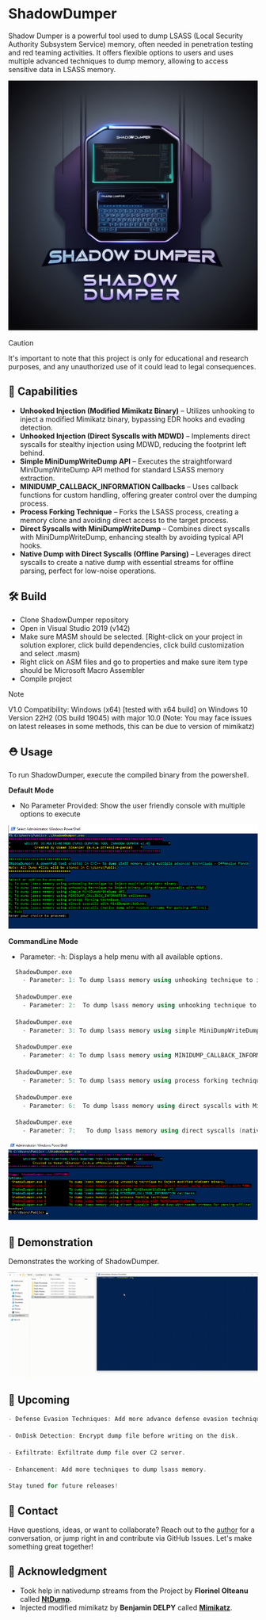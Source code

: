 # ShadowDumper
Shadow Dumper is a powerful tool used to dump LSASS (Local Security Authority Subsystem Service) memory, often needed in penetration testing and red teaming activities. It offers flexible options to users and uses multiple advanced techniques to dump memory, allowing to access sensitive data in LSASS memory.   

![photo](ShadowDumper/Assets/main.jpg)


> [!CAUTION]
> It's important to note that this project is only for educational and research purposes, and any unauthorized use of it could lead to legal consequences.

## 🚀 Capabilities
- **Unhooked Injection (Modified Mimikatz Binary)** – Utilizes unhooking to inject a modified Mimikatz binary, bypassing EDR hooks and evading detection.
- **Unhooked Injection (Direct Syscalls with MDWD)** – Implements direct syscalls for stealthy injection using MDWD, reducing the footprint left behind.
- **Simple MiniDumpWriteDump API** – Executes the straightforward MiniDumpWriteDump API method for standard LSASS memory extraction.
- **MINIDUMP_CALLBACK_INFORMATION Callbacks** – Uses callback functions for custom handling, offering greater control over the dumping process.
- **Process Forking Technique** – Forks the LSASS process, creating a memory clone and avoiding direct access to the target process.
- **Direct Syscalls with MiniDumpWriteDump** – Combines direct syscalls with MiniDumpWriteDump, enhancing stealth by avoiding typical API hooks.
- **Native Dump with Direct Syscalls (Offline Parsing)** – Leverages direct syscalls to create a native dump with essential streams for offline parsing, perfect for low-noise operations.

## 🛠️ Build
- Clone ShadowDumper repository
- Open in Visual Studio 2019 (v142)
- Make sure MASM should be selected. [Right-click on your project in solution explorer, click build dependencies, click build customization and select .masm)
- Right click on ASM files and go to properties and make sure item type should be Microsoft Macro Assembler
- Compile project

> [!NOTE]
> V1.0 Compatibility: Windows (x64) [tested with x64 build] on Windows 10 Version 22H2 (OS build 19045) with major 10.0
(Note: You may face issues on latest releases in some methods, this can be due to version of mimikatz)

## ⛑️ Usage
To run ShadowDumper, execute the compiled binary from the powershell.

**Default Mode**
- No Parameter Provided: Show the user friendly console with multiple options to execute
<p align="center">
  <img src="ShadowDumper/Assets/display.png" alt="Help" width="600"/>
</p>

**CommandLine Mode**
- Parameter: -h: Displays a help menu with all available options.
```cpp
  ShadowDumper.exe
    - Parameter: 1: To dump lsass memory using unhooking technique to inject modified mimikatz binary.

  ShadowDumper.exe
    - Parameter: 2:  To dump lsass memory using unhooking technique to inject binary using direct syscalls with MDWD.

  ShadowDumper.exe
    - Parameter: 3: To dump lsass memory using simple MiniDumpWriteDump API.

  ShadowDumper.exe
    - Parameter: 4: To dump lsass memory using MINIDUMP_CALLBACK_INFORMATION callbacks.

  ShadowDumper.exe
    - Parameter: 5: To dump lsass memory using process forking technique.

  ShadowDumper.exe
    - Parameter: 6:  To dump lsass memory using direct syscalls with MiniDumpWriteDump.

  ShadowDumper.exe
    - Parameter: 7:   To dump lsass memory using direct syscalls (native dump with needed streams for parsing offline)
```
<p align="center">
  <img src="ShadowDumper/Assets/help.png" alt="Help" width="600"/>
</p>

## 💫 Demonstration
Demonstrates the working of ShadowDumper.

![Demo](ShadowDumper/Assets/D.gif)

## 🔄 Upcoming
```cpp
- Defense Evasion Techniques: Add more advance defense evasion techniques.

- OnDisk Detection: Encrypt dump file before writing on the disk.

- Exfiltrate: Exfiltrate dump file over C2 server.

- Enhancement: Add more techniques to dump lsass memory. 

Stay tuned for future releases!

```
## 🤳 Contact
Have questions, ideas, or want to collaborate? Reach out to the [author](https://offensive-panda.github.io) for a conversation, or jump right in and contribute via GitHub Issues. Let's make something great together!

## 🙏 Acknowledgment
- Took help in nativedump streams from the Project by **Florinel Olteanu** called [**NtDump**](https://github.com/florylsk/NtDump).
- Injected modified mimikatz by **Benjamin DELPY** called [**Mimikatz**](https://github.com/gentilkiwi/mimikatz).


